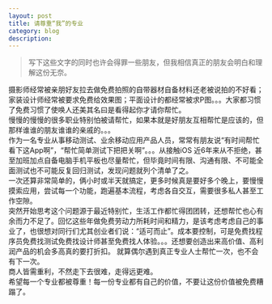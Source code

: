 ```yaml
---
layout: post
title: 请尊重“我”的专业
category: blog
description: 
---
```

 >写下这些文字的同时也许会得罪一些朋友，但我相信真正的朋友会明白和理解这份无奈。

摄影师经常被亲朋好友拉去做免费拍照的自带器材自备材料还老被说拍的不好看；家装设计师经常被要求免费给效果图；平面设计的都经常被求P图。。。大家都习惯了免费习惯了使唤人还美其名曰是看得起你才请你帮忙。
<br/>慢慢的慢慢的很多职业特别怕被请帮忙，如果本就是好朋友互相帮忙是应该的，但那样谁谁的朋友谁谁的亲戚的。。。
<br/>作为一名专业从事移动测试、业余移动应用产品人员，常常有朋友说“有时间帮忙看下这App啊”，“帮忙简单测试下把把关啊”。。。从接触iOS 近6年来从不拒绝，甚至加班加点自备电脑手机平板也尽量帮忙，但毕竟时间有限、沟通有限、不可能全面测试也不可能反复回归测试，发现问题就列个清单了之。
<br/>一次还算非常简单的，俩小时或半天就搞定，更多时候真是要好多个晚上，要慢慢摸索应用，尝试每一个功能，跑遍基本流程，考虑各自交互，需要很多私人甚至工作空隙。
<br/>突然开始思考这个问题源于最近特别忙，生活工作都忙得团团转，还想帮忙也心有余而力不足了。回忆这些年做免费劳动力所耗时间和精力，是该考虑考虑自己的事业了，也很想对同行们尤其创业者们说：“适可而止”。成本要控制，可是免费找程序员免费找测试免费找设计师甚至免费找人体验。。。还想要创造出来高价值、高利润产品的机会多高真的要打折扣。 就算偶尔遇到真正专业人士帮忙一次，也不会有下一次。
<br/>商人皆需重利，不然走下去很难，走得远更难。
<br/>希望每一个专业都被尊重！每一份专业都有自己的价值，不要让这份价值被免费糟蹋了。

